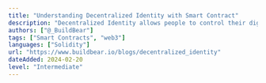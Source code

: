 ```yaml
---
title: "Understanding Decentralized Identity with Smart Contract"
description: "Decentralized Identity allows people to control their digital identities without depending on intermediaries or a service provider. Digital identity refers to any information related to an individual, organization, or an application that exists on the internet, It can be a user username and password, or your purchase history."
authors: ["@_BuildBear"]
tags: ["Smart Contracts", "web3"]
languages: ["Solidity"]
url: "https://www.buildbear.io/blogs/decentralized_identity"
dateAdded: 2024-02-20
level: "Intermediate"
---
```

